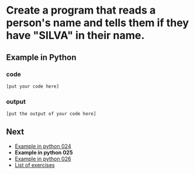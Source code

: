 # Create a program that reads a person's name and tells them if they have "SILVA" in their name.

## Example in Python

### code

``` python
[put your code here]
```

### output

```
[put the output of your code here]
```

## Next

- [Example in python 024](../../024/python)
- **Example in python 025**
- [Example in python 026](../../026/python)
- [List of exercises](../..)
